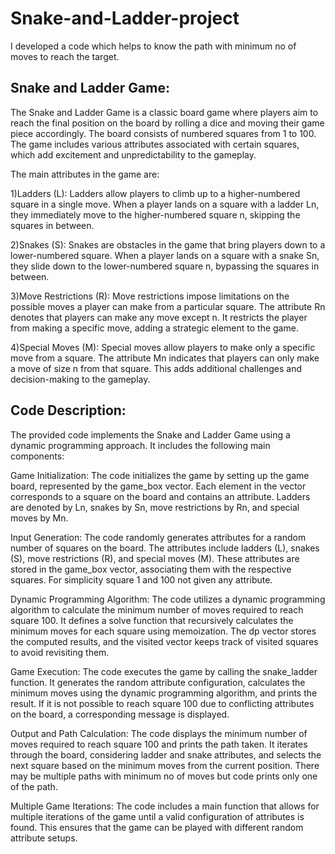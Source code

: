 # Snake-and-Ladder-project
I developed a code which helps to know the path with minimum no of moves to reach the target.

Snake and Ladder Game:
-----------------------
The Snake and Ladder Game is a classic board game where players aim to reach the final position on the board by rolling a dice and moving their game piece accordingly. The board consists of numbered squares from 1 to 100. The game includes various attributes associated with certain squares, which add excitement and unpredictability to the gameplay. 

The main attributes in the game are:

1)Ladders (L): Ladders allow players to climb up to a higher-numbered square in a single move. When a player lands on a square with a ladder Ln, they immediately move to the higher-numbered square n, skipping the squares in between.

2)Snakes (S): Snakes are obstacles in the game that bring players down to a lower-numbered square. When a player lands on a square with a snake Sn, they slide down to the lower-numbered square n, bypassing the squares in between.

3)Move Restrictions (R): Move restrictions impose limitations on the possible moves a player can make from a particular square. The attribute Rn denotes that players can make any move except n. It restricts the player from making a specific move, adding a strategic element to the game.

4)Special Moves (M): Special moves allow players to make only a specific move from a square. The attribute Mn indicates that players can only make a move of size n from that square. This adds additional challenges and decision-making to the gameplay.

Code Description:
------------------
The provided code implements the Snake and Ladder Game using a dynamic programming approach. It includes the following main components:

Game Initialization: The code initializes the game by setting up the game board, represented by the game_box vector. Each element in the vector corresponds to a square on the board and contains an attribute. Ladders are denoted by Ln, snakes by Sn, move restrictions by Rn, and special moves by Mn.

Input Generation: The code randomly generates attributes for a random number of squares on the board. The attributes include ladders (L), snakes (S), move restrictions (R), and special moves (M). These attributes are stored in the game_box vector, associating them with the respective squares. For simplicity square 1 and 100 not given any attribute.

Dynamic Programming Algorithm: The code utilizes a dynamic programming algorithm to calculate the minimum number of moves required to reach square 100. It defines a solve function that recursively calculates the minimum moves for each square using memoization. The dp vector stores the computed results, and the visited vector keeps track of visited squares to avoid revisiting them.

Game Execution: The code executes the game by calling the snake_ladder function. It generates the random attribute configuration, calculates the minimum moves using the dynamic programming algorithm, and prints the result. If it is not possible to reach square 100 due to conflicting attributes on the board, a corresponding message is displayed.

Output and Path Calculation: The code displays the minimum number of moves required to reach square 100 and prints the path taken. It iterates through the board, considering ladder and snake attributes, and selects the next square based on the minimum moves from the current position. There may be multiple paths with minimum no of moves but code prints only one of the path.

Multiple Game Iterations: The code includes a main function that allows for multiple iterations of the game until a valid configuration of attributes is found. This ensures that the game can be played with different random attribute setups.


